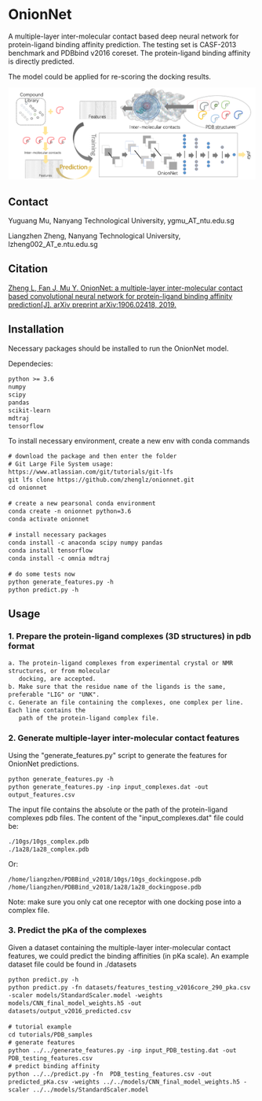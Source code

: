 # OnionNet
A multiple-layer inter-molecular contact based deep neural network for protein-ligand binding affinity prediction.
The testing set is CASF-2013 benchmark and PDBbind v2016 coreset. The protein-ligand binding affinity is directly predicted.

The model could be applied for re-scoring the docking results.

<img src="./datasets/TOC.png" alt="CNN aided protein-ligand binding affinity prediction and docking rescoring">


## Contact
<p>Yuguang Mu, Nanyang Technological University, ygmu_AT_ntu.edu.sg</p>
<p>Liangzhen Zheng, Nanyang Technological University, lzheng002_AT_e.ntu.edu.sg</p>


## Citation
<a href='https://arxiv.org/abs/1906.02418'>Zheng L, Fan J, Mu Y. OnionNet: a multiple-layer inter-molecular contact based convolutional
neural network for protein-ligand binding affinity prediction[J]. arXiv preprint arXiv:1906.02418, 2019. </a>


## Installation
Necessary packages should be installed to run the OnionNet model.

Dependecies:

    python >= 3.6
    numpy  
    scipy  
    pandas 
    scikit-learn
    mdtraj 
    tensorflow


To install necessary environment, create a new env with conda commands
   
    # download the package and then enter the folder
    # Git Large File System usage: https://www.atlassian.com/git/tutorials/git-lfs   
    git lfs clone https://github.com/zhenglz/onionnet.git
    cd onionnet

    # create a new pearsonal conda environment
    conda create -n onionnet python=3.6
    conda activate onionnet

    # install necessary packages
    conda install -c anaconda scipy numpy pandas
    conda install tensorflow
    conda install -c omnia mdtraj
    
    # do some tests now
    python generate_features.py -h
    python predict.py -h


## Usage
### 1. Prepare the protein-ligand complexes (3D structures) in pdb format
    
    a. The protein-ligand complexes from experimental crystal or NMR structures, or from molecular
       docking, are accepted.
    b. Make sure that the residue name of the ligands is the same, preferable "LIG" or "UNK".
    c. Generate an file containing the complexes, one complex per line. Each line contains the 
       path of the protein-ligand complex file.

### 2. Generate multiple-layer inter-molecular contact features
Using the "generate_features.py" script to generate the features for OnionNet predictions.
 
    python generate_features.py -h
    python generate_features.py -inp input_complexes.dat -out output_features.csv

The input file contains the absolute or the path of the protein-ligand complexes pdb files.
The content of the "input_complexes.dat" file could be:
 
    ./10gs/10gs_complex.pdb
    ./1a28/1a28_complex.pdb

Or:
  
    /home/liangzhen/PDBBind_v2018/10gs/10gs_dockingpose.pdb
    /home/liangzhen/PDBBind_v2018/1a28/1a28_dockingpose.pdb


Note: make sure you only cat one receptor with one docking pose into a complex file.


### 3. Predict the pKa of the complexes
Given a dataset containing the multiple-layer inter-molecular contact features, we could predict
the binding affinities (in pKa scale). 
An example dataset file could be found in ./datasets  

    python predict.py -h
    python predict.py -fn datasets/features_testing_v2016core_290_pka.csv -scaler models/StandardScaler.model -weights models/CNN_final_model_weights.h5 -out datasets/output_v2016_predicted.csv

    # tutorial example
    cd tutorials/PDB_samples
    # generate features
    python ../../generate_features.py -inp input_PDB_testing.dat -out PDB_testing_features.csv
    # predict binding affinity 
    python ../../predict.py -fn  PDB_testing_features.csv -out predicted_pKa.csv -weights ../../models/CNN_final_model_weights.h5 -scaler ../../models/StandardScaler.model



